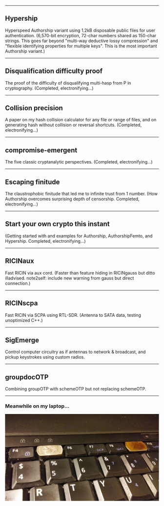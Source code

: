 --------------------------------------------------------------------------------
## Hypership
Hyperspeed Authorship variant using 1.2kB disposable public files for user authentication. (6,570-bit encryption, 72-char numbers shared as 150-char strings. This goes far beyond "multi-way deductive lossy compression" and "flexible identifying properties for multiple keys". This is the most important Authorship variant.)

--------------------------------------------------------------------------------
## Disqualification difficulty proof
The proof of the difficulty of disqualifying multi-hasp from P in cryptography. (Completed, electronifying...)

--------------------------------------------------------------------------------
## Collision precision
A paper on my hash collision calculator for any file or range of files, and on generating hash without collision or reversal shortcuts. (Completed, electronifying...)

--------------------------------------------------------------------------------
## compromise-emergent
The five classic cryptanalytic perspectives. (Completed, electronifying...)

--------------------------------------------------------------------------------
## Escaping finitude
The claustrophobic finitude that led me to infinite trust from 1 number. (How Authorship overcomes surprising depth of censorship. Completed, electronifying...)

--------------------------------------------------------------------------------
## Start your own crypto this instant
(Getting started with and examples for Authorship, AuthorshipFemto, and Hypership. Completed, electronifying...)

--------------------------------------------------------------------------------
## RICINaux
Fast RICIN via aux cord. (Faster than feature hiding in RICINgauss but ditto illadvised. note2self: include new warning from gauss but direct connection.)

--------------------------------------------------------------------------------
## RICINscpa
Fast RICIN via SCPA using RTL-SDR. (Antenna to SATA data, testing unoptimized C++.)

--------------------------------------------------------------------------------
## SigEmerge
Control computer circuitry as if antennas to network & broadcast, and pickup keystrokes using custom radios.

--------------------------------------------------------------------------------
## groupdocOTP
Combining groupOTP with schemeOTP but not replacing schemeOTP.

--------------------------------------------------------------------------------
### Meanwhile on my laptop...

<p align="center">
  <img src="https://github.com/compromise-evident/WhatNext/blob/main/Other/Meanwhile.jpg">
</p>
